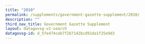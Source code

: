 ```yaml
---
title: "2010"
permalink: /supplements/government-gazette-supplement/2010/
description: ""
third_nav_title: Government Gazette Supplement
layout: datagovsg-v2-search
datagovsg-id: d_5fe474ceb7f2b7142bcd91da1f25e9d3
---
```

